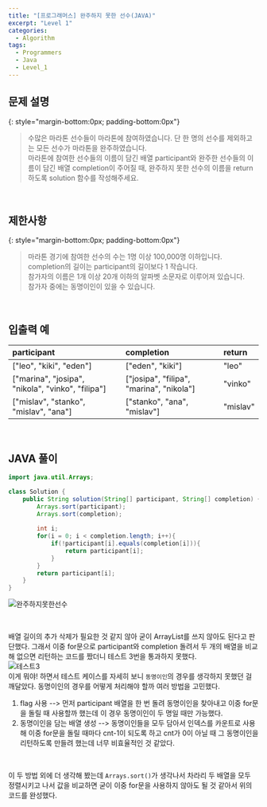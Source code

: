 ```yaml
---
title: "[프로그래머스] 완주하지 못한 선수(JAVA)"
excerpt: "Level 1"
categories: 
  - Algorithm
tags: 
  - Programmers
  - Java
  - Level_1
---
```




## 문제 설명
{: style="margin-bottom:0px; padding-bottom:0px"}

> 수많은 마라톤 선수들이 마라톤에 참여하였습니다. 단 한 명의 선수를 제외하고는 모든 선수가 마라톤을 완주하였습니다. <br> 마라톤에 참여한 선수들의 이름이 담긴 배열 participant와 완주한 선수들의 이름이 담긴 배열 completion이 주어질 때, 완주하지 못한 선수의 이름을 return 하도록 solution 함수를 작성해주세요.

<br>

## 제한사항
{: style="margin-bottom:0px; padding-bottom:0px"}
> 마라톤 경기에 참여한 선수의 수는 1명 이상 100,000명 이하입니다. <br>
completion의 길이는 participant의 길이보다 1 작습니다. <br>
참가자의 이름은 1개 이상 20개 이하의 알파벳 소문자로 이루어져 있습니다. <br>
참가자 중에는 동명이인이 있을 수 있습니다. 

<br>

## 입출력 예


|participant|completion|return|
|:---------|:------|:------|
|["leo", "kiki", "eden"]|["eden", "kiki"]|"leo"|
|["marina", "josipa", "nikola", "vinko", "filipa"]|["josipa", "filipa", "marina", "nikola"]|"vinko"|
|["mislav", "stanko", "mislav", "ana"]|["stanko", "ana", "mislav"]|"mislav"|

<br>

## JAVA 풀이

```java
import java.util.Arrays;

class Solution {
    public String solution(String[] participant, String[] completion) {
        Arrays.sort(participant);
        Arrays.sort(completion);
        
        int i;
        for(i = 0; i < completion.length; i++){
            if(!participant[i].equals(completion[i])){
                return participant[i];
            }
        }
        return participant[i];
    }
}
```


![완주하지못한선수](https://user-images.githubusercontent.com/70805241/113862328-37889380-97e3-11eb-9342-4a667ee53059.png)

<br>

배열 길이의 추가 삭제가 필요한 것 같지 않아 굳이 ArrayList를 쓰지 않아도 된다고 판단했다. 그래서 이중 for문으로 participant와 completion 돌려서 두 개의 배열을 비교해 없으면 리턴하는 코드를 짰더니 테스트 3번을 통과하지 못했다.<br>
![테스트3](https://user-images.githubusercontent.com/70805241/113864827-52a8d280-97e6-11eb-8fa8-e239f70f4f07.png) <br>
이게 뭐야! 하면서 테스트 케이스를 자세히 보니 `동명이인`의 경우를 생각하지 못했던 걸 깨달았다. 동명이인의 경우를 어떻게 처리해야 할까 여러 방법을 고민했다.
1. flag 사용 --> 먼저 participant 배열을 한 번 돌려 동명이인을 찾아내고 이중 for문을 돌릴 때 사용할까 했는데 이 경우 동명이인이 두 명일 때만 가능했다.
2. 동명이인을 담는 배열 생성 --> 동명이인들을 모두 담아서 인덱스를 카운트로 사용해 이중 for문을 돌릴 때마다 cnt-1이 되도록 하고 cnt가 0이 아닐 때 그 동명이인을 리턴하도록 만들려 했는데 너무 비효율적인 것 같았다.
<br>

이 두 방법 외에 더 생각해 봤는데 `Arrays.sort()`가 생각나서 차라리 두 배열을 모두 정렬시키고 나서 값을 비교하면 굳이 이중 for문을 사용하지 않아도 될 것 같아서 위의 코드를 완성했다. 